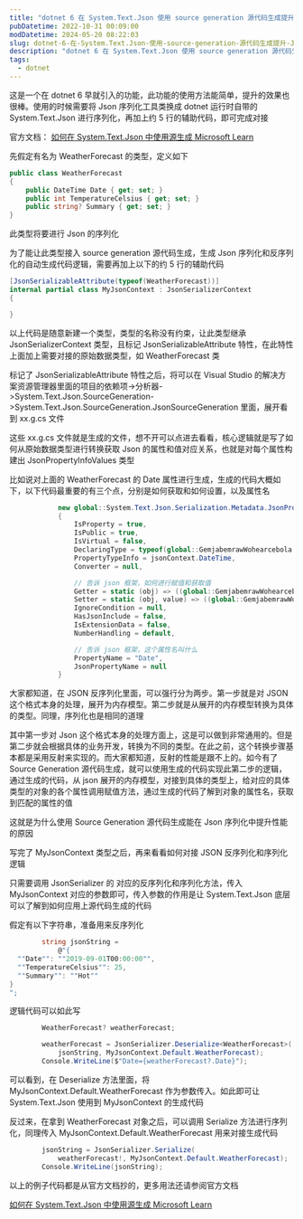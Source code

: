 ```yaml
---
title: "dotnet 6 在 System.Text.Json 使用 source generation 源代码生成提升 JSON 序列化性能"
pubDatetime: 2022-10-31 00:09:00
modDatetime: 2024-05-20 08:22:03
slug: dotnet-6-在-System.Text.Json-使用-source-generation-源代码生成提升-JSON-序列化性能
description: "dotnet 6 在 System.Text.Json 使用 source generation 源代码生成提升 JSON 序列化性能"
tags:
  - dotnet
---
```





这是一个在 dotnet 6 早就引入的功能，此功能的使用方法能简单，提升的效果也很棒。使用的时候需要将 Json 序列化工具类换成 dotnet 运行时自带的 System.Text.Json 进行序列化，再加上约 5 行的辅助代码，即可完成对接

<!--more-->


<!-- CreateTime:2022/10/31 8:09:00 -->

<!-- 发布 -->
<!-- 博客 -->

官方文档： [如何在 System.Text.Json 中使用源生成 Microsoft Learn](https://learn.microsoft.com/zh-cn/dotnet/standard/serialization/system-text-json/source-generation?pivots=dotnet-6-0)

先假定有名为 WeatherForecast 的类型，定义如下

```csharp
public class WeatherForecast
{
    public DateTime Date { get; set; }
    public int TemperatureCelsius { get; set; }
    public string? Summary { get; set; }
}
```

此类型将要进行 Json 的序列化

为了能让此类型接入 source generation 源代码生成，生成 Json 序列化和反序列化的自动生成代码逻辑，需要再加上以下的约 5 行的辅助代码

```csharp
[JsonSerializableAttribute(typeof(WeatherForecast))]
internal partial class MyJsonContext : JsonSerializerContext
{

}
```

以上代码是随意新建一个类型，类型的名称没有约束，让此类型继承 JsonSerializerContext 类型，且标记 JsonSerializableAttribute 特性，在此特性上面加上需要对接的原始数据类型，如 WeatherForecast 类

标记了 JsonSerializableAttribute 特性之后，将可以在 Visual Studio 的解决方案资源管理器里面的项目的依赖项->分析器->System.Text.Json.SourceGeneration->System.Text.Json.SourceGeneration.JsonSourceGeneration 里面，展开看到 xx.g.cs 文件

这些 xx.g.cs 文件就是生成的文件，想不开可以点进去看看，核心逻辑就是写了如何从原始数据类型进行转换获取 Json 的属性和值对应关系，也就是对每个属性构建出 JsonPropertyInfoValues 类型

比如说对上面的 WeatherForecast 的 Date 属性进行生成，生成的代码大概如下，以下代码最重要的有三个点，分别是如何获取和如何设置，以及属性名

```csharp
            new global::System.Text.Json.Serialization.Metadata.JsonPropertyInfoValues<global::System.DateTime>()
            {
                IsProperty = true,
                IsPublic = true,
                IsVirtual = false,
                DeclaringType = typeof(global::GemjabemrawWohearcebola.WeatherForecast),
                PropertyTypeInfo = jsonContext.DateTime,
                Converter = null,

                // 告诉 json 框架，如何进行赋值和获取值
                Getter = static (obj) => ((global::GemjabemrawWohearcebola.WeatherForecast)obj).Date,
                Setter = static (obj, value) => ((global::GemjabemrawWohearcebola.WeatherForecast)obj).Date = value!,
                IgnoreCondition = null,
                HasJsonInclude = false,
                IsExtensionData = false,
                NumberHandling = default,

                // 告诉 json 框架，这个属性名叫什么
                PropertyName = "Date",
                JsonPropertyName = null
            }
```

大家都知道，在 JSON 反序列化里面，可以强行分为两步。第一步就是对 JSON 这个格式本身的处理，展开为内存模型。第二步就是从展开的内存模型转换为具体的类型。同理，序列化也是相同的道理

其中第一步对 Json 这个格式本身的处理方面上，这是可以做到非常通用的。但是第二步就会根据具体的业务开发，转换为不同的类型。在此之前，这个转换步骤基本都是采用反射来实现的。而大家都知道，反射的性能是跟不上的。如今有了 Source Generation 源代码生成，就可以使用生成的代码实现此第二步的逻辑，通过生成的代码，从 json 展开的内存模型，对接到具体的类型上，给对应的具体类型的对象的各个属性调用赋值方法，通过生成的代码了解到对象的属性名，获取到匹配的属性的值

这就是为什么使用 Source Generation 源代码生成能在 Json 序列化中提升性能的原因

写完了 MyJsonContext 类型之后，再来看看如何对接 JSON 反序列化和序列化逻辑

只需要调用 JsonSerializer 的 对应的反序列化和序列化方法，传入 MyJsonContext 对应的参数即可，传入参数的作用是让 System.Text.Json 底层可以了解到如何应用上源代码生成的代码

假定有以下字符串，准备用来反序列化

```csharp
        string jsonString =
            @"{
  ""Date"": ""2019-09-01T00:00:00"",
  ""TemperatureCelsius"": 25,
  ""Summary"": ""Hot""
}
";
```

逻辑代码可以如此写

```csharp
        WeatherForecast? weatherForecast;

        weatherForecast = JsonSerializer.Deserialize<WeatherForecast>(
            jsonString, MyJsonContext.Default.WeatherForecast);
        Console.WriteLine($"Date={weatherForecast?.Date}");
```

可以看到，在 Deserialize 方法里面，将 MyJsonContext.Default.WeatherForecast 作为参数传入。如此即可让 System.Text.Json 使用到 MyJsonContext 的生成代码

反过来，在拿到 WeatherForecast 对象之后，可以调用 Serialize 方法进行序列化，同理传入 MyJsonContext.Default.WeatherForecast 用来对接生成代码

```csharp
        jsonString = JsonSerializer.Serialize(
            weatherForecast!, MyJsonContext.Default.WeatherForecast);
        Console.WriteLine(jsonString);
```

以上的例子代码都是从官方文档抄的，更多用法还请参阅官方文档

[如何在 System.Text.Json 中使用源生成 Microsoft Learn](https://learn.microsoft.com/zh-cn/dotnet/standard/serialization/system-text-json/source-generation?pivots=dotnet-6-0)
